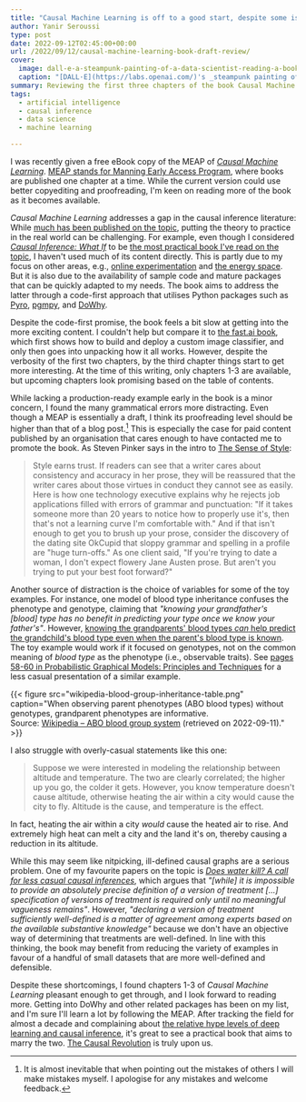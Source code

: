 ```yaml
---
title: "Causal Machine Learning is off to a good start, despite some issues"
author: Yanir Seroussi
type: post
date: 2022-09-12T02:45:00+00:00
url: /2022/09/12/causal-machine-learning-book-draft-review/
cover:
  image: dall-e-a-steampunk-painting-of-a-data-scientist-reading-a-book-about-causal-machine-learning.png
  caption: "[DALL·E](https://labs.openai.com/)'s _steampunk painting of a data scientist reading a book about causal machine learning_."
summary: Reviewing the first three chapters of the book Causal Machine Learning by Robert Osazuwa Ness.
tags:
  - artificial intelligence
  - causal inference
  - data science
  - machine learning

---
```

I was recently given a free eBook copy of the MEAP of [_Causal Machine Learning_](https://www.manning.com/books/causal-machine-learning). [MEAP stands for Manning Early Access Program](https://www.manning.com/meap-program), where books are published one chapter at a time. While the current version could use better copyediting and proofreading, I'm keen on reading more of the book as it becomes available.

_Causal Machine Learning_ addresses a gap in the causal inference literature: While [much has been published on the topic](https://yanirseroussi.com/causal-inference-reading-list/), putting the theory to practice in the real world can be challenging. For example, even though I considered [_Causal Inference: What If_](https://www.hsph.harvard.edu/miguel-hernan/causal-inference-book/) to be [the most practical book I've read on the topic](https://yanirseroussi.com/2018/12/24/the-most-practical-causal-inference-book-ive-read-is-still-a-draft/), I haven't used much of its content directly. This is partly due to my focus on other areas, e.g., [online experimentation](https://yanirseroussi.com/2022/01/14/analysis-strategies-in-online-a-b-experiments/) and [the energy space](https://yanirseroussi.com/2022/06/06/the-mission-matters-moving-to-climate-tech-as-a-data-scientist/). But it is also due to the availability of sample code and mature packages that can be quickly adapted to my needs. The book aims to address the latter through a code-first approach that utilises Python packages such as [Pyro](https://pyro.ai/), [pgmpy](https://pgmpy.org/), and [DoWhy](https://py-why.github.io/dowhy/).

Despite the code-first promise, the book feels a bit slow at getting into the more exciting content. I couldn't help but compare it to [the fast.ai book](https://github.com/fastai/fastbook), which first shows how to build and deploy a custom image classifier, and only then goes into unpacking how it all works. However, despite the verbosity of the first two chapters, by the third chapter things start to get more interesting. At the time of this writing, only chapters 1-3 are available, but upcoming chapters look promising based on the table of contents.

  While lacking a production-ready example early in the book is a minor concern, I found the many grammatical errors more distracting. Even though a MEAP is essentially a draft, I think its proofreading level should be higher than that of a blog post.[^inevitable-mistakes] This is especially the case for paid content published by an organisation that cares enough to have contacted me to promote the book. As Steven Pinker says in the intro to [The Sense of Style](https://stevenpinker.com/publications/sense-style-thinking-persons-guide-writing-21st-century):

> Style earns trust. If readers can see that a writer cares about consistency and accuracy in her prose, they will be reassured that the writer cares about those virtues in conduct they cannot see as easily. Here is how one technology executive explains why he rejects job applications filled with errors of grammar and punctuation: "If it takes someone more than 20 years to notice how to properly use it's, then that's not a learning curve I'm comfortable with." And if that isn't enough to get you to brush up your prose, consider the discovery of the dating site OkCupid that sloppy grammar and spelling in a profile are "huge turn-offs." As one client said, "If you're trying to date a woman, I don't expect flowery Jane Austen prose. But aren't you trying to put your best foot forward?"

Another source of distraction is the choice of variables for some of the toy examples. For instance, one model of blood type inheritance confuses the phenotype and genotype, claiming that _"knowing your grandfather's \[blood\] type has no benefit in predicting your type once we know your father's"_. However, [knowing the grandparents' blood types _can_ help predict the grandchild's blood type even when the parent's blood type is known](https://en.wikipedia.org/wiki/ABO_blood_group_system#Genetics). The toy example would work if it focused on genotypes, not on the common meaning of _blood type_ as the phenotype (i.e., observable traits). See [pages 58-60 in Probabilistic Graphical Models: Principles and Techniques](https://books.google.com.au/books?id=7dzpHCHzNQ4C&lpg=PA59&ots=px4BFm4XAP&pg=PA58#v=onepage&q&f=false) for a less casual presentation of a similar example.

{{< figure src="wikipedia-blood-group-inheritance-table.png" caption="When observing parent phenotypes (ABO blood types) without genotypes, grandparent phenotypes are informative.<br>Source: [Wikipedia &ndash; ABO blood group system](https://en.wikipedia.org/wiki/ABO_blood_group_system#Genetics) (retrieved on 2022-09-11)." >}}

I also struggle with overly-casual statements like this one:

> Suppose we were interested in modeling the relationship between altitude and temperature. The two are clearly correlated; the higher up you go, the colder it gets. However, you know temperature doesn't cause altitude, otherwise heating the air within a city would cause the city to fly. Altitude is the cause, and temperature is the effect.

In fact, heating the air within a city _would_ cause the heated air to rise. And extremely high heat can melt a city and the land it's on, thereby causing a reduction in its altitude.

While this may seem like nitpicking, ill-defined causal graphs are a serious problem. One of my favourite papers on the topic is [_Does water kill? A call for less casual causal inferences_](https://www.ncbi.nlm.nih.gov/pmc/articles/PMC5207342/), which argues that _"\[while\] it is impossible to provide an absolutely precise definition of a version of treatment \[...\] specification of versions of treatment is required only until no meaningful vagueness remains"_. However, _"declaring a version of treatment sufficiently well-defined is a matter of agreement among experts based on the available substantive knowledge"_ because we don't have an objective way of determining that treatments are well-defined. In line with this thinking, the book may benefit from reducing the variety of examples in favour of a handful of small datasets that are more well-defined and defensible.

Despite these shortcomings, I found chapters 1-3 of _Causal Machine Learning_ pleasant enough to get through, and I look forward to reading more. Getting into DoWhy and other related packages has been on my list, and I'm sure I'll learn a lot by following the MEAP. After tracking the field for almost a decade and complaining about [the relative hype levels of deep learning and causal inference](https://yanirseroussi.com/2016/02/14/why-you-should-stop-worrying-about-deep-learning-and-deepen-your-understanding-of-causality-instead/), it's great to see a practical book that aims to marry the two. [The Causal Revolution](https://arxiv.org/abs/1801.04016) is truly upon us.

[^inevitable-mistakes]: It is almost inevitable that when pointing out the mistakes of others I will make mistakes myself. I apologise for any mistakes and welcome feedback. 
